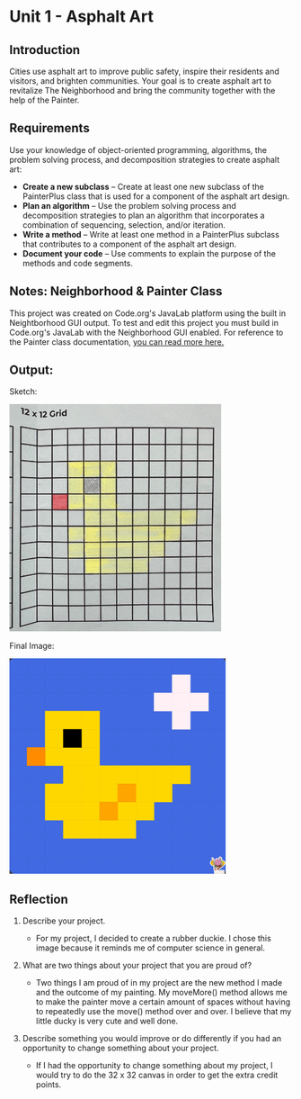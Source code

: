 # Unit 1 - Asphalt Art

## Introduction

Cities use asphalt art to improve public safety, inspire their residents and visitors, and brighten communities. Your goal is to create asphalt art to revitalize The Neighborhood and bring the community together with the help of the Painter.

## Requirements

Use your knowledge of object-oriented programming, algorithms, the problem solving process, and decomposition strategies to create asphalt art:
- **Create a new subclass** – Create at least one new subclass of the PainterPlus class that is used for a component of the asphalt art design.
- **Plan an algorithm** – Use the problem solving process and decomposition strategies to plan an algorithm that incorporates a combination of sequencing, selection, and/or iteration.
- **Write a method** – Write at least one method in a PainterPlus subclass that contributes to a component of the asphalt art design.
- **Document your code** – Use comments to explain the purpose of the methods and code segments.

## Notes: Neighborhood & Painter Class

This project was created on Code.org's JavaLab platform using the built in Neightborhood GUI output. To test and edit this project you must build in Code.org's JavaLab with the Neighborhood GUI enabled. For reference to the Painter class documentation, [you can read more here.](https://studio.code.org/docs/ide/javalab/classes/Painter)

## Output:

Sketch:

<img src="Screenshot 2024-09-13 9.27.59 AM.png" alt="Draft image:pixal art duck on paper"> 

Final Image:

<img src="Screenshot 2024-09-13 9.26.38 AM.png" alt="Final image:pixal art duck">

## Reflection

1. Describe your project.

   - For my project, I decided to create a rubber duckie. I chose this image because it reminds me of computer science in general.

2. What are two things about your project that you are proud of?

   - Two things I am proud of in my project are the new method I made and the outcome of my painting. My moveMore() method allows me to make the painter move a certain amount of spaces without having to repeatedly use the move() method over and over. I believe that my little ducky is very cute and well done.

3. Describe something you would improve or do differently if you had an opportunity to change something about your project.

   - If I had the opportunity to change something about my project, I would try to do the 32 x 32 canvas in order to get the extra credit points.
